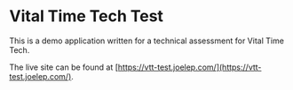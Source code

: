 # Vital Time Tech Test

This is a demo application written for a technical assessment for Vital Time Tech.

The live site can be found at [https://vtt-test.joelep.com/](https://vtt-test.joelep.com/).
